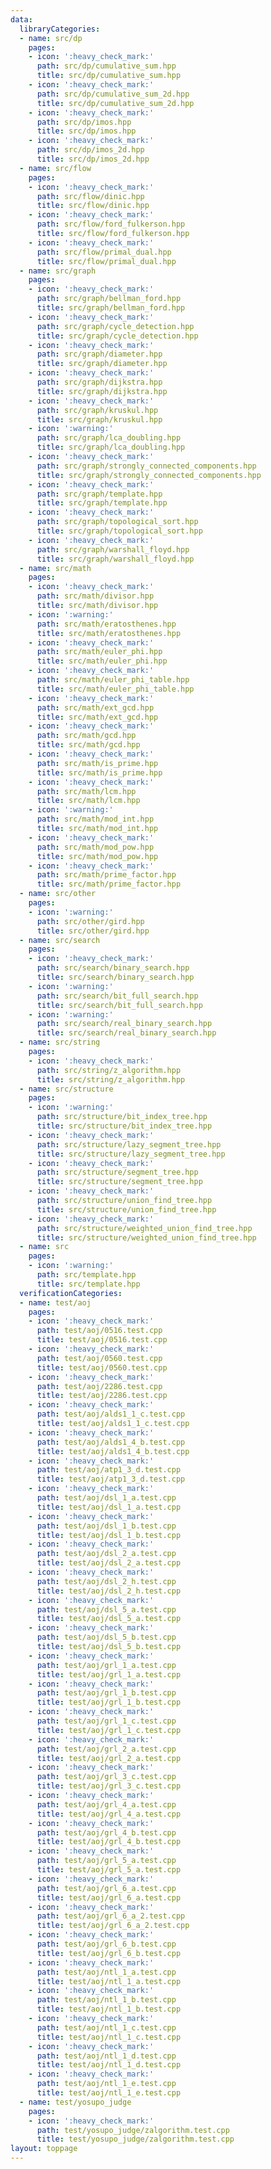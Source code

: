 ```yaml
---
data:
  libraryCategories:
  - name: src/dp
    pages:
    - icon: ':heavy_check_mark:'
      path: src/dp/cumulative_sum.hpp
      title: src/dp/cumulative_sum.hpp
    - icon: ':heavy_check_mark:'
      path: src/dp/cumulative_sum_2d.hpp
      title: src/dp/cumulative_sum_2d.hpp
    - icon: ':heavy_check_mark:'
      path: src/dp/imos.hpp
      title: src/dp/imos.hpp
    - icon: ':heavy_check_mark:'
      path: src/dp/imos_2d.hpp
      title: src/dp/imos_2d.hpp
  - name: src/flow
    pages:
    - icon: ':heavy_check_mark:'
      path: src/flow/dinic.hpp
      title: src/flow/dinic.hpp
    - icon: ':heavy_check_mark:'
      path: src/flow/ford_fulkerson.hpp
      title: src/flow/ford_fulkerson.hpp
    - icon: ':heavy_check_mark:'
      path: src/flow/primal_dual.hpp
      title: src/flow/primal_dual.hpp
  - name: src/graph
    pages:
    - icon: ':heavy_check_mark:'
      path: src/graph/bellman_ford.hpp
      title: src/graph/bellman_ford.hpp
    - icon: ':heavy_check_mark:'
      path: src/graph/cycle_detection.hpp
      title: src/graph/cycle_detection.hpp
    - icon: ':heavy_check_mark:'
      path: src/graph/diameter.hpp
      title: src/graph/diameter.hpp
    - icon: ':heavy_check_mark:'
      path: src/graph/dijkstra.hpp
      title: src/graph/dijkstra.hpp
    - icon: ':heavy_check_mark:'
      path: src/graph/kruskul.hpp
      title: src/graph/kruskul.hpp
    - icon: ':warning:'
      path: src/graph/lca_doubling.hpp
      title: src/graph/lca_doubling.hpp
    - icon: ':heavy_check_mark:'
      path: src/graph/strongly_connected_components.hpp
      title: src/graph/strongly_connected_components.hpp
    - icon: ':heavy_check_mark:'
      path: src/graph/template.hpp
      title: src/graph/template.hpp
    - icon: ':heavy_check_mark:'
      path: src/graph/topological_sort.hpp
      title: src/graph/topological_sort.hpp
    - icon: ':heavy_check_mark:'
      path: src/graph/warshall_floyd.hpp
      title: src/graph/warshall_floyd.hpp
  - name: src/math
    pages:
    - icon: ':heavy_check_mark:'
      path: src/math/divisor.hpp
      title: src/math/divisor.hpp
    - icon: ':warning:'
      path: src/math/eratosthenes.hpp
      title: src/math/eratosthenes.hpp
    - icon: ':heavy_check_mark:'
      path: src/math/euler_phi.hpp
      title: src/math/euler_phi.hpp
    - icon: ':heavy_check_mark:'
      path: src/math/euler_phi_table.hpp
      title: src/math/euler_phi_table.hpp
    - icon: ':heavy_check_mark:'
      path: src/math/ext_gcd.hpp
      title: src/math/ext_gcd.hpp
    - icon: ':heavy_check_mark:'
      path: src/math/gcd.hpp
      title: src/math/gcd.hpp
    - icon: ':heavy_check_mark:'
      path: src/math/is_prime.hpp
      title: src/math/is_prime.hpp
    - icon: ':heavy_check_mark:'
      path: src/math/lcm.hpp
      title: src/math/lcm.hpp
    - icon: ':warning:'
      path: src/math/mod_int.hpp
      title: src/math/mod_int.hpp
    - icon: ':heavy_check_mark:'
      path: src/math/mod_pow.hpp
      title: src/math/mod_pow.hpp
    - icon: ':heavy_check_mark:'
      path: src/math/prime_factor.hpp
      title: src/math/prime_factor.hpp
  - name: src/other
    pages:
    - icon: ':warning:'
      path: src/other/gird.hpp
      title: src/other/gird.hpp
  - name: src/search
    pages:
    - icon: ':heavy_check_mark:'
      path: src/search/binary_search.hpp
      title: src/search/binary_search.hpp
    - icon: ':warning:'
      path: src/search/bit_full_search.hpp
      title: src/search/bit_full_search.hpp
    - icon: ':warning:'
      path: src/search/real_binary_search.hpp
      title: src/search/real_binary_search.hpp
  - name: src/string
    pages:
    - icon: ':heavy_check_mark:'
      path: src/string/z_algorithm.hpp
      title: src/string/z_algorithm.hpp
  - name: src/structure
    pages:
    - icon: ':warning:'
      path: src/structure/bit_index_tree.hpp
      title: src/structure/bit_index_tree.hpp
    - icon: ':heavy_check_mark:'
      path: src/structure/lazy_segment_tree.hpp
      title: src/structure/lazy_segment_tree.hpp
    - icon: ':heavy_check_mark:'
      path: src/structure/segment_tree.hpp
      title: src/structure/segment_tree.hpp
    - icon: ':heavy_check_mark:'
      path: src/structure/union_find_tree.hpp
      title: src/structure/union_find_tree.hpp
    - icon: ':heavy_check_mark:'
      path: src/structure/weighted_union_find_tree.hpp
      title: src/structure/weighted_union_find_tree.hpp
  - name: src
    pages:
    - icon: ':warning:'
      path: src/template.hpp
      title: src/template.hpp
  verificationCategories:
  - name: test/aoj
    pages:
    - icon: ':heavy_check_mark:'
      path: test/aoj/0516.test.cpp
      title: test/aoj/0516.test.cpp
    - icon: ':heavy_check_mark:'
      path: test/aoj/0560.test.cpp
      title: test/aoj/0560.test.cpp
    - icon: ':heavy_check_mark:'
      path: test/aoj/2286.test.cpp
      title: test/aoj/2286.test.cpp
    - icon: ':heavy_check_mark:'
      path: test/aoj/alds1_1_c.test.cpp
      title: test/aoj/alds1_1_c.test.cpp
    - icon: ':heavy_check_mark:'
      path: test/aoj/alds1_4_b.test.cpp
      title: test/aoj/alds1_4_b.test.cpp
    - icon: ':heavy_check_mark:'
      path: test/aoj/atp1_3_d.test.cpp
      title: test/aoj/atp1_3_d.test.cpp
    - icon: ':heavy_check_mark:'
      path: test/aoj/dsl_1_a.test.cpp
      title: test/aoj/dsl_1_a.test.cpp
    - icon: ':heavy_check_mark:'
      path: test/aoj/dsl_1_b.test.cpp
      title: test/aoj/dsl_1_b.test.cpp
    - icon: ':heavy_check_mark:'
      path: test/aoj/dsl_2_a.test.cpp
      title: test/aoj/dsl_2_a.test.cpp
    - icon: ':heavy_check_mark:'
      path: test/aoj/dsl_2_h.test.cpp
      title: test/aoj/dsl_2_h.test.cpp
    - icon: ':heavy_check_mark:'
      path: test/aoj/dsl_5_a.test.cpp
      title: test/aoj/dsl_5_a.test.cpp
    - icon: ':heavy_check_mark:'
      path: test/aoj/dsl_5_b.test.cpp
      title: test/aoj/dsl_5_b.test.cpp
    - icon: ':heavy_check_mark:'
      path: test/aoj/grl_1_a.test.cpp
      title: test/aoj/grl_1_a.test.cpp
    - icon: ':heavy_check_mark:'
      path: test/aoj/grl_1_b.test.cpp
      title: test/aoj/grl_1_b.test.cpp
    - icon: ':heavy_check_mark:'
      path: test/aoj/grl_1_c.test.cpp
      title: test/aoj/grl_1_c.test.cpp
    - icon: ':heavy_check_mark:'
      path: test/aoj/grl_2_a.test.cpp
      title: test/aoj/grl_2_a.test.cpp
    - icon: ':heavy_check_mark:'
      path: test/aoj/grl_3_c.test.cpp
      title: test/aoj/grl_3_c.test.cpp
    - icon: ':heavy_check_mark:'
      path: test/aoj/grl_4_a.test.cpp
      title: test/aoj/grl_4_a.test.cpp
    - icon: ':heavy_check_mark:'
      path: test/aoj/grl_4_b.test.cpp
      title: test/aoj/grl_4_b.test.cpp
    - icon: ':heavy_check_mark:'
      path: test/aoj/grl_5_a.test.cpp
      title: test/aoj/grl_5_a.test.cpp
    - icon: ':heavy_check_mark:'
      path: test/aoj/grl_6_a.test.cpp
      title: test/aoj/grl_6_a.test.cpp
    - icon: ':heavy_check_mark:'
      path: test/aoj/grl_6_a_2.test.cpp
      title: test/aoj/grl_6_a_2.test.cpp
    - icon: ':heavy_check_mark:'
      path: test/aoj/grl_6_b.test.cpp
      title: test/aoj/grl_6_b.test.cpp
    - icon: ':heavy_check_mark:'
      path: test/aoj/ntl_1_a.test.cpp
      title: test/aoj/ntl_1_a.test.cpp
    - icon: ':heavy_check_mark:'
      path: test/aoj/ntl_1_b.test.cpp
      title: test/aoj/ntl_1_b.test.cpp
    - icon: ':heavy_check_mark:'
      path: test/aoj/ntl_1_c.test.cpp
      title: test/aoj/ntl_1_c.test.cpp
    - icon: ':heavy_check_mark:'
      path: test/aoj/ntl_1_d.test.cpp
      title: test/aoj/ntl_1_d.test.cpp
    - icon: ':heavy_check_mark:'
      path: test/aoj/ntl_1_e.test.cpp
      title: test/aoj/ntl_1_e.test.cpp
  - name: test/yosupo_judge
    pages:
    - icon: ':heavy_check_mark:'
      path: test/yosupo_judge/zalgorithm.test.cpp
      title: test/yosupo_judge/zalgorithm.test.cpp
layout: toppage
---
```

